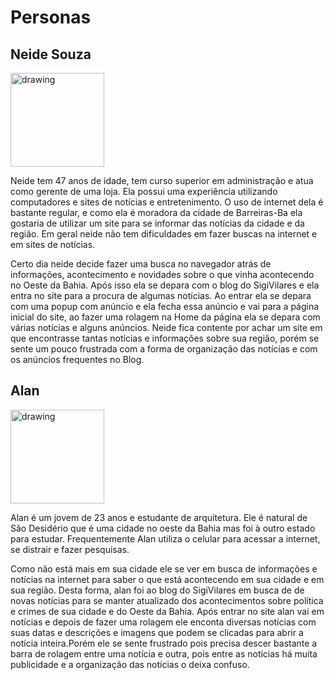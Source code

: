 # Personas

## Neide Souza

<img src="https://i.imgur.com/b7HPavB.jpg" alt="drawing" width="150"/>



Neide tem 47 anos de idade, tem curso superior em administração e atua como gerente de uma loja. Ela possui uma experiência utilizando computadores e sites de notícias e entretenimento. 
O uso de internet dela é bastante regular, e como ela é moradora da cidade de Barreiras-Ba ela gostaria de utilizar um site para se informar das notícias da cidade e da região.
Em geral neide não tem dificuldades em fazer buscas na internet  e em sites de notícias.

Certo dia neide decide fazer uma busca no navegador atrás de informações, acontecimento e novidades sobre o que vinha acontecendo no Oeste da Bahia. Após isso ela se depara com o blog do SigiVilares e ela entra no site para a procura de algumas notícias. Ao entrar ela se depara com uma popup com anúncio e ela fecha essa anúncio e vai para a página inicial do site, ao  fazer uma rolagem na Home da página ela se depara com várias notícias e alguns anúncios. Neide fica contente por achar um site em que encontrasse tantas notícias e informações sobre sua região, porém se sente um pouco frustrada com a forma de organização das notícias e com os anúncios frequentes no Blog.

## Alan

<img src="https://i.imgur.com/HrWxzUR.jpg" alt="drawing" width="150"/>


Alan é um jovem de 23 anos e estudante de arquitetura. Ele é natural de São Desidério que é uma cidade no oeste da Bahia mas foi à outro estado para estudar. Frequentemente Alan utiliza o celular para acessar a internet, se distrair e fazer pesquisas.

Como não está mais em sua cidade ele se ver em busca de informações e notícias na internet para saber o que está acontecendo em sua cidade e em sua região. Desta forma, alan foi ao blog do SigiVilares em busca de de novas notícias para se manter atualizado dos acontecimentos sobre política e crimes de sua cidade e do Oeste da Bahia.
Após entrar no site alan vai em notícias e depois de fazer uma rolagem ele enconta diversas notícias com suas datas e descrições e imagens que podem se clicadas para abrir a notícia inteira.Porém ele se sente frustrado pois precisa descer bastante a barra de rolagem entre uma notícia e outra, pois entre as notícias há muita publicidade e a organização das notícias o deixa confuso.
